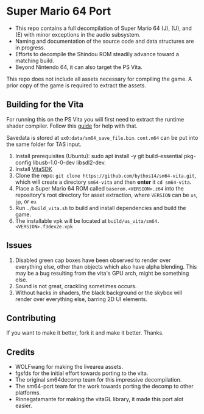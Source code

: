# Super Mario 64 Port

- This repo contains a full decompilation of Super Mario 64 (J), (U), and (E) with minor exceptions in the audio subsystem.
- Naming and documentation of the source code and data structures are in progress.
- Efforts to decompile the Shindou ROM steadily advance toward a matching build.
- Beyond Nintendo 64, it can also target the PS Vita.

This repo does not include all assets necessary for compiling the game.
A prior copy of the game is required to extract the assets.

## Building for the Vita

For running this on the PS Vita you will first need to extract the runtime shader compiler. Follow this [guide](https://samilops2.gitbook.io/vita-troubleshooting-guide/shader-compiler/extract-libshacccg.suprx) for help with that.

Savedata is stored at `ux0:data/sm64_save_file.bin`. `cont.m64` can be put into the same folder for TAS input.

1. Install prerequisites (Ubuntu): sudo apt install -y git build-essential pkg-config libusb-1.0-0-dev libsdl2-dev.
2. Install [VitaSDK](https://vitasdk.org)
3. Clone the repo: `git clone https://github.com/bythos14/sm64-vita.git`, which will create a directory `sm64-vita` and then **enter** it `cd sm64-vita`.
4. Place a Super Mario 64 ROM called `baserom.<VERSION>.z64` into the repository's root directory for asset extraction, where `VERSION` can be `us`, `jp`, or `eu`.
5. Run `./build_vita.sh` to build and install dependencies and build the game.
6. The installable vpk will be located at `build/us_vita/sm64.<VERSION>.f3dex2e.vpk`

## Issues

1. Disabled green cap boxes have been observed to render over everything else, other than objects which also have alpha blending. This may be a bug resulting from the vita's GPU arch, might be something else.
2. Sound is not great, crackling sometimes occurs.
3. Without hacks in shaders, the black background or the skybox will render over everything else, barring 2D UI elements.

## Contributing

If you want to make it better, fork it and make it better. Thanks. 

## Credits

* WOLFwang for making the livearea assets.
* fgsfds for the initial effort towards porting to the vita.
* The original sm64decomp team for this impressive decompilation.
* The sm64-port team for the work towards porting the decomp to other platforms.
* Rinnegatamante for making the vitaGL library, it made this port alot easier.

